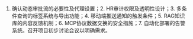 1. 确认动态审批流的必要性及代理设置；2. HR审计权限及透明性设计；3. 多条件查询的标签系统与导出功能；4. 移动端推送通知的触发条件；5. RAG知识库的内容反馈机制；6. MCP协议数据交换的安全措施；7. 自动化部署的告警系统。召开项目初步讨论会议以明确需求。
